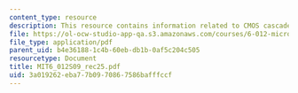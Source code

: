 ```yaml
---
content_type: resource
description: This resource contains information related to CMOS cascade amplifier.
file: https://ol-ocw-studio-app-qa.s3.amazonaws.com/courses/6-012-microelectronic-devices-and-circuits-spring-2009/3a019262eba77b0970867586bafffccf_MIT6_012S09_rec25.pdf
file_type: application/pdf
parent_uid: b4e36188-1c4b-60eb-db1b-0af5c204c505
resourcetype: Document
title: MIT6_012S09_rec25.pdf
uid: 3a019262-eba7-7b09-7086-7586bafffccf
---
```

